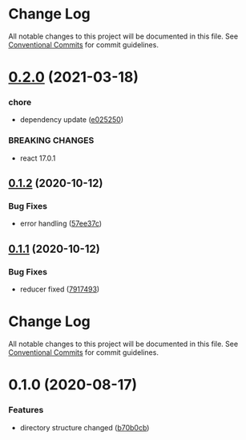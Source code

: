 # Change Log

All notable changes to this project will be documented in this file.
See [Conventional Commits](https://conventionalcommits.org) for commit guidelines.

# [0.2.0](https://github.com/Jepria/jfront-oauth/compare/@jfront/oauth-core@0.1.2...@jfront/oauth-core@0.2.0) (2021-03-18)


### chore

* dependency update ([e025250](https://github.com/Jepria/jfront-oauth/commit/e02525006601a0d640c78339cbd942740e392334))


### BREAKING CHANGES

* react 17.0.1





## [0.1.2](https://github.com/Jepria/jfront-oauth/compare/@jfront/oauth-core@0.1.1...@jfront/oauth-core@0.1.2) (2020-10-12)


### Bug Fixes

* error handling ([57ee37c](https://github.com/Jepria/jfront-oauth/commit/57ee37ca1daf736b235e08f8a8146b6cd13ae483))





## [0.1.1](https://github.com/Jepria/jfront-oauth/compare/@jfront/oauth-core@0.1.0...@jfront/oauth-core@0.1.1) (2020-10-12)


### Bug Fixes

* reducer fixed ([7917493](https://github.com/Jepria/jfront-oauth/commit/7917493268cdeaf0dfb860ec3c7c7ac8c83a6529))





# Change Log

All notable changes to this project will be documented in this file. See
[Conventional Commits](https://conventionalcommits.org) for commit guidelines.

# 0.1.0 (2020-08-17)

### Features

- directory structure changed
  ([b70b0cb](https://github.com/Jepria/jfront-oauth/commit/b70b0cbb5c82ad34a3696e6498b5291221a125d1))
